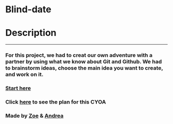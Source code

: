 # Blind-date

# Description
---
### For this project, we had to creat our own adventure with a partner by using what we know about Git and Github. We had to brainstorm ideas, choose the main idea you want to create, and work on it.


### [Start here](start.md)
### Click [here](https://docs.google.com/drawings/d/16AithnpxSqY0E0ijNCWajIZVOMd9nP_q_tMUWADyKto/edit) to see the plan for this CYOA
### Made by [Zoe](https://github.com/zoeo8159) & [Andrea](https://github.com/andreaa1512)
